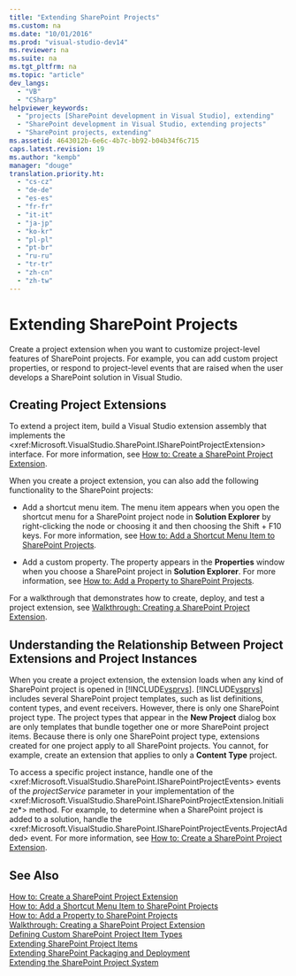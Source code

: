 ```yaml
---
title: "Extending SharePoint Projects"
ms.custom: na
ms.date: "10/01/2016"
ms.prod: "visual-studio-dev14"
ms.reviewer: na
ms.suite: na
ms.tgt_pltfrm: na
ms.topic: "article"
dev_langs: 
  - "VB"
  - "CSharp"
helpviewer_keywords: 
  - "projects [SharePoint development in Visual Studio], extending"
  - "SharePoint development in Visual Studio, extending projects"
  - "SharePoint projects, extending"
ms.assetid: 4643012b-6e6c-4b7c-bb92-b04b34f6c715
caps.latest.revision: 19
ms.author: "kempb"
manager: "douge"
translation.priority.ht: 
  - "cs-cz"
  - "de-de"
  - "es-es"
  - "fr-fr"
  - "it-it"
  - "ja-jp"
  - "ko-kr"
  - "pl-pl"
  - "pt-br"
  - "ru-ru"
  - "tr-tr"
  - "zh-cn"
  - "zh-tw"
---
```

# Extending SharePoint Projects
  Create a project extension when you want to customize project-level features of SharePoint projects. For example, you can add custom project properties, or respond to project-level events that are raised when the user develops a SharePoint solution in Visual Studio.  
  
## Creating Project Extensions  
 To extend a project item, build a Visual Studio extension assembly that implements the \<xref:Microsoft.VisualStudio.SharePoint.ISharePointProjectExtension> interface. For more information, see [How to: Create a SharePoint Project Extension](../VS_officedev/how-to--create-a-sharepoint-project-extension.md).  
  
 When you create a project extension, you can also add the following functionality to the SharePoint projects:  
  
-   Add a shortcut menu item. The menu item appears when you  open the shortcut menu for a SharePoint project node in **Solution Explorer** by right-clicking the node or choosing it and then choosing the Shift + F10 keys. For more information, see [How to: Add a Shortcut Menu Item to SharePoint Projects](../VS_officedev/how-to--add-a-shortcut-menu-item-to-sharepoint-projects.md).  
  
-   Add a custom property. The property appears in the **Properties** window when you choose a SharePoint project in **Solution Explorer**. For more information, see [How to: Add a Property to SharePoint Projects](../VS_officedev/how-to--add-a-property-to-sharepoint-projects.md).  
  
 For a walkthrough that demonstrates how to create, deploy, and test a project extension, see [Walkthrough: Creating a SharePoint Project Extension](../VS_officedev/walkthrough--creating-a-sharepoint-project-extension.md).  
  
## Understanding the Relationship Between Project Extensions and Project Instances  
 When you create a project extension, the extension loads when any kind of SharePoint project is opened in [!INCLUDE[vsprvs](../VS_officedev/includes/vsprvs_md.md)]. [!INCLUDE[vsprvs](../VS_officedev/includes/vsprvs_md.md)] includes several SharePoint project templates, such as list definitions, content types, and event receivers. However, there is only one SharePoint project type. The project types that appear in the **New Project** dialog box are only templates that bundle together one or more SharePoint project items. Because there is only one SharePoint project type, extensions created for one project apply to all SharePoint projects. You cannot, for example, create an extension that applies to only a **Content Type** project.  
  
 To access a specific project instance, handle one of the \<xref:Microsoft.VisualStudio.SharePoint.ISharePointProjectEvents> events of the *projectService* parameter in your implementation of the \<xref:Microsoft.VisualStudio.SharePoint.ISharePointProjectExtension.Initialize*> method. For example, to determine when a SharePoint project is added to a solution, handle the \<xref:Microsoft.VisualStudio.SharePoint.ISharePointProjectEvents.ProjectAdded> event. For more information, see [How to: Create a SharePoint Project Extension](../VS_officedev/how-to--create-a-sharepoint-project-extension.md).  
  
## See Also  
 [How to: Create a SharePoint Project Extension](../VS_officedev/how-to--create-a-sharepoint-project-extension.md)   
 [How to: Add a Shortcut Menu Item to SharePoint Projects](../VS_officedev/how-to--add-a-shortcut-menu-item-to-sharepoint-projects.md)   
 [How to: Add a Property to SharePoint Projects](../VS_officedev/how-to--add-a-property-to-sharepoint-projects.md)   
 [Walkthrough: Creating a SharePoint Project Extension](../VS_officedev/walkthrough--creating-a-sharepoint-project-extension.md)   
 [Defining Custom SharePoint Project Item Types](../VS_officedev/defining-custom-sharepoint-project-item-types.md)   
 [Extending SharePoint Project Items](../VS_officedev/extending-sharepoint-project-items.md)   
 [Extending SharePoint Packaging and Deployment](../VS_officedev/extending-sharepoint-packaging-and-deployment.md)   
 [Extending the SharePoint Project System](../VS_officedev/extending-the-sharepoint-project-system.md)  
  
  